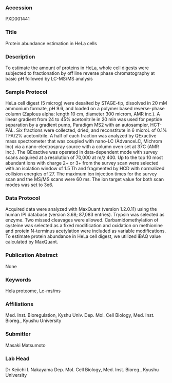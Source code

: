 ### Accession
PXD001441

### Title
Protein abundance estimation in HeLa cells

### Description
To estimate the amount of proteins in HeLa, whole cell digests were subjected to fractionation by off line reverse phase chromatography at basic pH followed by LC-MS/MS analysis

### Sample Protocol
HeLa cell digest (5 microg) were desalted by STAGE-tip, dissolved in 20 mM ammonium formate, pH 9.6, and loaded on a polymer based reverse-phase column (Zaplous alpha: length 10 cm, diameter 300 microm, AMR inc.). A linear gradient from 24 to 45% acetonitrile in 20 min was used for peptide separation by a gradient pump, Paradigm MS2 with an autosampler, HCT-PAL. Six fractions were collected, dried, and reconstitute in 6 microL of 0.1% TFA/2% acetonitrile. A half of each fraction was analyzed by QExactive mass spectrometer that was coupled with nano-LC (AdvanceLC, Michrom Inc) via a nano-electrospray source with a column oven set at 37C (AMR inc.). The QExactive was operated in data-dependent mode with survey scans acquired at a resolution of 70,000 at m/z 400. Up to the top 10 most abundant ions with charge 2+ or 3+ from the survey scan were selected with an isolation window of 1.5 Th and fragmented by HCD with normalized collision energies of 27. The maximum ion injection times for the survey scan and the MS/MS scans were 60 ms.  The ion target value for both scan modes was set to 3e6.

### Data Protocol
Acquired data were analyzed with MaxQuant (version 1.2.0.11) using the human IPI database (version 3.68; 87,083 entries). Trypsin was selected as enzyme. Two missed cleavages were allowed. Carbamidomethylation of cysteine was selected as a fixed modification and oxidation on methionine and protein N-terminus acetylation were included as variable modifications. To estimate protein abundance in HeLa cell digest, we utilized iBAQ value calculated by MaxQuant.

### Publication Abstract
None

### Keywords
Hela proteome, Lc-ms/ms

### Affiliations
Med. Inst. Bioregulation, Kyshu Univ.
Dep. Mol. Cell Biology, Med. Inst. Bioreg., Kyushu University

### Submitter
Masaki Matsumoto

### Lab Head
Dr Keiichi I. Nakayama
Dep. Mol. Cell Biology, Med. Inst. Bioreg., Kyushu University


